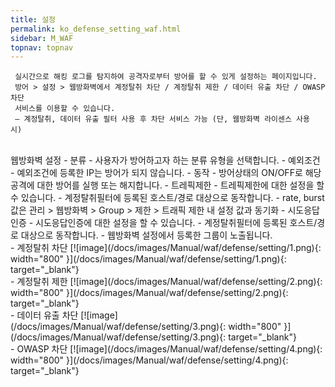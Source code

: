 ```yaml
---
title: 설정
permalink: ko_defense_setting_waf.html
sidebar: M_WAF
topnav: topnav
---
```


     실시간으로 해킹 로그를 탐지하여 공격자로부터 방어를 할 수 있게 설정하는 페이지입니다.
     방어 > 설정 > 웹방화벽에서 계정탈취 차단 / 계정탈취 제한 / 데이터 유출 차단 / OWASP 차단
     서비스를 이용할 수 있습니다.
     – 계정탈취, 데이터 유출 필터 사용 후 차단 서비스 가능 (단, 웹방화벽 라이센스 사용 시)

<br />
웹방화벽 설정
- 분류
    - 사용자가 방어하고자 하는 분류 유형을 선택합니다.
- 예외조건
    - 예외조건에 등록한 IP는 방어가 되지 않습니다.
- 동작
    - 방어상태의 ON/OFF로 해당 공격에 대한 방어를 실행 또는 해지합니다.
- 트레픽제한
    - 트레픽제한에 대한 설정을 할 수 있습니다.
    - 계정탈취필터에 등록된 호스트/경로 대상으로 동작합니다.
    - rate, burst 값은 관리 > 웹방화벽 > Group > 제한 > 트래픽 제한 내 설정 값과 동기화
- 시도응답인증
    - 시도응답인증에 대한 설정을 할 수 있습니다.
    - 계정탈취필터에 등록된 호스트/경로 대상으로 동작합니다.
    - 웹방화벽 설정에서 등록한 그룹이 노출됩니다.

<br />
- 계정탈취 차단   
[![image](/docs/images/Manual/waf/defense/setting/1.png){: width="800" }](/docs/images/Manual/waf/defense/setting/1.png){: target="_blank"}

<br />
- 계정탈취 제한   
[![image](/docs/images/Manual/waf/defense/setting/2.png){: width="800" }](/docs/images/Manual/waf/defense/setting/2.png){: target="_blank"}

<br />
- 데이터 유출 차단   
[![image](/docs/images/Manual/waf/defense/setting/3.png){: width="800" }](/docs/images/Manual/waf/defense/setting/3.png){: target="_blank"}

<br />
- OWASP 차단   
[![image](/docs/images/Manual/waf/defense/setting/4.png){: width="800" }](/docs/images/Manual/waf/defense/setting/4.png){: target="_blank"}
